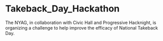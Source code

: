 # Takeback_Day_Hackathon
The NYAG, in collaboration with Civic Hall and Progressive Hacknight, is organizing a challenge to help improve the efficacy of National Takeback Day.
